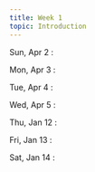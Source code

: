 ```yaml
---
title: Week 1
topic: Introduction
---
```

Sun, Apr 2
: [](#)

Mon, Apr 3
: [](#)

Tue, Apr 4
: [](#)

Wed, Apr 5
: [](#)

Thu, Jan 12
: [](#)

Fri, Jan 13
: [](#)

Sat, Jan 14
: [](#)


